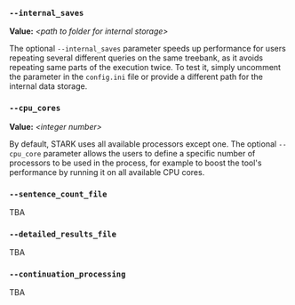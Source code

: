 
### `--internal_saves`
**Value:** _\<path to folder for internal storage\>_

The optional `--internal_saves` parameter speeds up performance for users repeating several different queries on the same treebank, as it avoids repeating same parts of the execution twice. To test it, simply uncomment the parameter in the `config.ini` file or provide a different path for the internal data storage.

### `--cpu_cores`
**Value:** _\<integer number\>_

By default, STARK uses all available processors except one. The optional `--cpu_core` parameter allows the users to define a specific number of processors to be used in the process, for example to boost the tool's performance by running it on all available CPU cores.

### `--sentence_count_file `
TBA

### `--detailed_results_file ` 
TBA

### `--continuation_processing `
TBA
